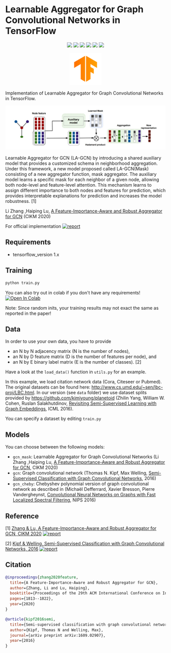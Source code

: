 # Learnable Aggregator for Graph Convolutional Networks in TensorFlow


<p align="center">
  <a href="https://dl.acm.org/doi/abs/10.1145/3340531.3411983"><img src="https://img.shields.io/badge/Paper-Report-red"/></a>
  <a href="https://github.com/LiZhang-github/LA-GCN/tree/master/code"><img src="https://img.shields.io/badge/Official-Code-ff69b4"/></a>
  <a href="https://github.com/asarigun/la-gcn-pytorch"><img src="https://img.shields.io/badge/PyTorch-Implementation-EE4C2C?style-for-the-badge&logo=PyTorch"/></a>
  <a href="https://grlearning.github.io/papers/134.pdf"><img src="https://img.shields.io/badge/Poster-NeurIPS2019-brown"/></a>
  <a href="https://github.com/asarigun/LA-GCN/blob/main/LICENSE"><img src="https://img.shields.io/github/license/thudm/cogdl"/></a>
  <a href="https://colab.research.google.com/drive/1XtLxuk0zJKxC0Ee2gMscqtAHaUIYLSH8?usp=sharing" alt="license"><img src="https://colab.research.google.com/assets/colab-badge.svg"/></a>
</p>


<p align="center"><img width="20%" src="https://github.com/asarigun/LA-GCN/blob/main/images/tensorflow_logo.png"></p>

Implementation of Learnable Aggregator for Graph Convolutional Networks in TensorFlow.

![LA-GCN with Mask Aggregator](https://github.com/asarigun/LA-GCN/blob/main/images/model.jpg)

Learnable Aggregator for GCN (LA-GCN) by introducing a shared auxiliary model that provides a
customized schema in neighborhood aggregation. Under this framework, a new model proposed called
LA-GCN(Mask) consisting of a new aggregator function, mask aggregator. The auxiliary model
learns a specific mask for each neighbor of a given node, allowing both node-level and feature-level 
attention. This mechanism learns to assign different importance to both nodes and features for prediction, 
which provides interpretable explanations for prediction and increases the model robustness. [1]<!--[[1](https://dl.acm.org/doi/abs/10.1145/3340531.3411983)]-->

Li  Zhang ,Haiping  Lu, [A Feature-Importance-Aware and Robust Aggregator for GCN](https://dl.acm.org/doi/abs/10.1145/3340531.3411983) (CIKM 2020) 

For official implementation  [![report](https://img.shields.io/badge/Official-Code-yellow)](https://github.com/LiZhang-github/LA-GCN/tree/master/code)


## Requirements
* tensorflow_version 1.x

## Training

```bash
python train.py
```
You can also try out in colab if you don't have any requirements!  [![Open In Colab](https://colab.research.google.com/assets/colab-badge.svg)](https://colab.research.google.com/drive/1XtLxuk0zJKxC0Ee2gMscqtAHaUIYLSH8?usp=sharing)

Note: Since random inits, your training results may not exact the same as reported in the paper!

## Data

In order to use your own data, you have to provide 
* an N by N adjacency matrix (N is the number of nodes), 
* an N by D feature matrix (D is the number of features per node), and
* an N by E binary label matrix (E is the number of classes). [2]<!--[[2](https://arxiv.org/abs/1609.02907)]-->

Have a look at the `load_data()` function in `utils.py` for an example.

In this example, we load citation network data (Cora, Citeseer or Pubmed). The original datasets can be found here: http://www.cs.umd.edu/~sen/lbc-proj/LBC.html. In our version (see `data` folder) we use dataset splits provided by https://github.com/kimiyoung/planetoid (Zhilin Yang, William W. Cohen, Ruslan Salakhutdinov, [Revisiting Semi-Supervised Learning with Graph Embeddings](https://arxiv.org/abs/1603.08861), ICML 2016). 

You can specify a dataset by editing `train.py`
<!--
You can specify a dataset as follows: -->
<!--
* For Citeseer: 
```bash
python train.py --dataset citeseer
```
* For Cora: 
```bash
python train.py --dataset cora
```
* For Pubmed: 
```bash
python train.py --dataset pubmed
``` 
(or by editing `train.py`) -->

## Models

You can choose between the following models: 
* `gcn_mask`: Learnable Aggregator for Graph Convolutional Networks (Li  Zhang ,Haiping  Lu, [A Feature-Importance-Aware and Robust Aggregator for GCN](https://dl.acm.org/doi/abs/10.1145/3340531.3411983), CIKM 2020) 
* `gcn`: Graph convolutional network (Thomas N. Kipf, Max Welling, [Semi-Supervised Classification with Graph Convolutional Networks](http://arxiv.org/abs/1609.02907), 2016)
* `gcn_cheby`: Chebyshev polynomial version of graph convolutional network as described in (Michaël Defferrard, Xavier Bresson, Pierre Vandergheynst, [Convolutional Neural Networks on Graphs with Fast Localized Spectral Filtering](https://arxiv.org/abs/1606.09375), NIPS 2016)
<!--* `dense`: Basic multi-layer perceptron that supports sparse inputs-->

## Reference

[1] [Zhang & Lu, A Feature-Importance-Aware and Robust Aggregator for GCN, CIKM 2020](https://dl.acm.org/doi/abs/10.1145/3340531.3411983)  [![report](https://img.shields.io/badge/Official-Code-yellow)](https://github.com/LiZhang-github/LA-GCN/tree/master/code)

[2] [Kipf & Welling, Semi-Supervised Classification with Graph Convolutional Networks, 2016](https://arxiv.org/abs/1609.02907)  [![report](https://img.shields.io/badge/Official-Code-ff69b4)](https://github.com/tkipf/gcn)

## Citation

```bibtex
@inproceedings{zhang2020feature,
  title={A Feature-Importance-Aware and Robust Aggregator for GCN},
  author={Zhang, Li and Lu, Haiping},
  booktitle={Proceedings of the 29th ACM International Conference on Information \& Knowledge Management},
  pages={1813--1822},
  year={2020}
}
```
```bibtex
@article{kipf2016semi,
  title={Semi-supervised classification with graph convolutional networks},
  author={Kipf, Thomas N and Welling, Max},
  journal={arXiv preprint arXiv:1609.02907},
  year={2016}
}
```

